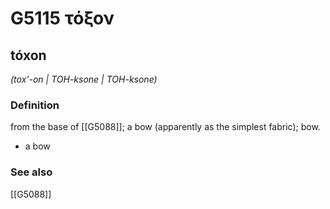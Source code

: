 # G5115 τόξον

## tóxon

_(tox'-on | TOH-ksone | TOH-ksone)_

### Definition

from the base of [[G5088]]; a bow (apparently as the simplest fabric); bow.

- a bow

### See also

[[G5088]]

